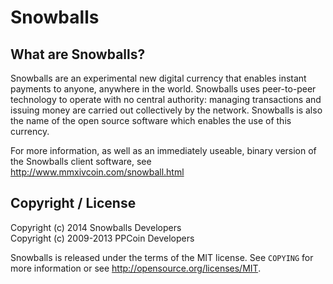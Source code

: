 Snowballs
=====

What are Snowballs?
--------------

Snowballs are an experimental new digital currency that enables instant payments to
anyone, anywhere in the world. Snowballs uses peer-to-peer technology to operate
with no central authority: managing transactions and issuing money are carried
out collectively by the network. Snowballs is also the name of the open source
software which enables the use of this currency.

For more information, as well as an immediately useable, binary version of
the Snowballs client software, see http://www.mmxivcoin.com/snowball.html


Copyright / License
-------------------
Copyright (c) 2014 Snowballs Developers<br />
Copyright (c) 2009-2013 PPCoin Developers

Snowballs is released under the terms of the MIT license. See `COPYING` for more
information or see http://opensource.org/licenses/MIT.
